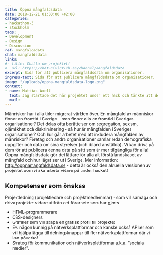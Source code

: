 ```yaml
---
title: Öppna mångfaldsdata
date: 2018-12-21 01:00:00 +02:00
categories:
- hackathon-3
- stockholm
tags:
- Development
- Design
- Discussion
ref: mangfaldsdata
chat: mangfaldsdata
links:
#- title: Chatta om projektet!
#  url: https://chat.civictech.se/channel/mangfaldsdata
excerpt: Sida för att publicera mångfaldsdata om organisationer.
ingress-text: Sida för att publicera mångfaldsdata om organisationer.
image: "/uploads/oppna-mangfaldsdata-logo.png"
contact:
- name: Mattias Axell
  text: Jag startade det här projektet under ett hack och tänkte att det kunde få nytt liv under detta hack! Jag har länge varit involverad i öppna data-rörelsen och känt av hur bristen på olika aspekter av mångfald bland engagerade har hämmat utvecklingen. Som jag har förstått det behövs verkligen fler och annorlunda perspektiv i många organisationer som verkligen kan hjälpa dem att bli framgångsrika. Därför tror jag starkt på att detta projekt kan hjälpa organisationer i Sverige att bli medvetna och bättre förstå att nuvarande situation är problematisk och skadlig. Jag tror att världen utvecklas hälsosammare om fler perspektiv inkluderas genom mer jämlikhet och jämställdhet inom organisationer!
  mail:
---
```

Människor har i alla tider migrerat världen över. En mångfald av människor finner en framtid i Sverige - men finner alla en framtid i Sveriges organisationer? Det delas ofta berättelser om segregation, sexism, ojämlikhet och diskriminering - så hur är mångfalden i Sveriges organisationer? Och hur går arbetet med att inkludera mångfalden av människor? Företag och andra organisationer samlar redan demografiska uppgifter och data om sina styrelser (och ibland anställda). Vi kan driva på dem för att publicera denna data på sätt som är mer tillgängliga för alla! Öppna mångfaldsdata gör det lättare för alla att förstå landskapet av mångfald och hur läget ser ut i Sverige. Mer information: http://oppnamangfaldsdata.se - detta är också den aktuella versionen av projektet som vi ska arbeta vidare på under hacket!

## Kompetenser som önskas
Projektledning (projektledare och projektmedlemmar) - som vill samäga och driva projektet vidare utifrån det förarbete som har gjorts.
- HTML-programmerare
- CSS-designers
- Grafiker som vill skapa en grafisk profil till projektet
- Ev. någon kunnig på nätverksplattformar och kanske också API:er som vill hjälpa lägga till delningsknappar till fler nätverksplattformar där vi kan påverka!
- Strateg för kommunikation och nätverksplattformar a.k.a. "sociala medier".
